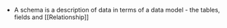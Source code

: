 - A schema is a description of data in terms of a data model - the tables, fields and [[Relationship]]